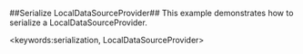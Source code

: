 ##Serialize LocalDataSourceProvider##
This example demonstrates how to serialize a LocalDataSourceProvider.

<keywords:serialization, LocalDataSourceProvider>